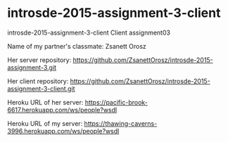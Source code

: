 # introsde-2015-assignment-3-client

introsde-2015-assignment-3-client
Client assignment03

Name of my partner's classmate: Zsanett Orosz

Her server repository: https://github.com/ZsanettOrosz/introsde-2015-assignment-3.git

Her client repository: https://github.com/ZsanettOrosz/introsde-2015-assignment-3-client.git

Heroku URL of her server: https://pacific-brook-6617.herokuapp.com/ws/people?wsdl

Heroku URL of my server: https://thawing-caverns-3996.herokuapp.com/ws/people?wsdl
